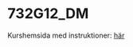 # 732G12_DM

Kurshemsida med instruktioner: [här](https://www.ida.liu.se/~732G12/info/courseinfo.sv.shtml)
